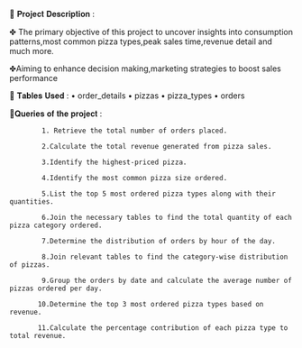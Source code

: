 📝 𝐏𝐫𝐨𝐣𝐞𝐜𝐭 𝐃𝐞𝐬𝐜𝐫𝐢𝐩𝐭𝐢𝐨𝐧 :

✤ The primary objective of this project to uncover insights into consumption patterns,most common pizza types,peak sales time,revenue detail and much more.

✤Aiming to enhance decision making,marketing strategies to boost sales performance

📍 𝐓𝐚𝐛𝐥𝐞𝐬 𝐔𝐬𝐞𝐝 :
       • order_details
       • pizzas
       • pizza_types
       • orders

🔎𝐐𝐮𝐞𝐫𝐢𝐞𝐬 𝐨𝐟 𝐭𝐡𝐞 𝐩𝐫𝐨𝐣𝐞𝐜𝐭 :

            1. Retrieve the total number of orders placed.

            2.Calculate the total revenue generated from pizza sales.

            3.Identify the highest-priced pizza.

            4.Identify the most common pizza size ordered.

            5.List the top 5 most ordered pizza types along with their quantities.

            6.Join the necessary tables to find the total quantity of each pizza category ordered.

            7.Determine the distribution of orders by hour of the day.

            8.Join relevant tables to find the category-wise distribution of pizzas.

            9.Group the orders by date and calculate the average number of pizzas ordered per day.

           10.Determine the top 3 most ordered pizza types based on revenue.

           11.Calculate the percentage contribution of each pizza type to total revenue.
